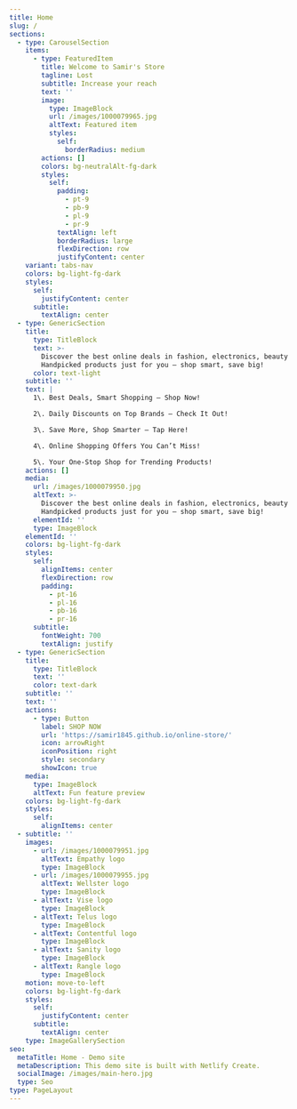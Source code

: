 ```yaml
---
title: Home
slug: /
sections:
  - type: CarouselSection
    items:
      - type: FeaturedItem
        title: Welcome to Samir's Store
        tagline: Lost
        subtitle: Increase your reach
        text: ''
        image:
          type: ImageBlock
          url: /images/1000079965.jpg
          altText: Featured item
          styles:
            self:
              borderRadius: medium
        actions: []
        colors: bg-neutralAlt-fg-dark
        styles:
          self:
            padding:
              - pt-9
              - pb-9
              - pl-9
              - pr-9
            textAlign: left
            borderRadius: large
            flexDirection: row
            justifyContent: center
    variant: tabs-nav
    colors: bg-light-fg-dark
    styles:
      self:
        justifyContent: center
      subtitle:
        textAlign: center
  - type: GenericSection
    title:
      type: TitleBlock
      text: >-
        Discover the best online deals in fashion, electronics, beauty & more.
        Handpicked products just for you – shop smart, save big!
      color: text-light
    subtitle: ''
    text: |
      1\. Best Deals, Smart Shopping – Shop Now!

      2\. Daily Discounts on Top Brands – Check It Out!

      3\. Save More, Shop Smarter – Tap Here!

      4\. Online Shopping Offers You Can’t Miss!

      5\. Your One-Stop Shop for Trending Products!
    actions: []
    media:
      url: /images/1000079950.jpg
      altText: >-
        Discover the best online deals in fashion, electronics, beauty & more.
        Handpicked products just for you – shop smart, save big!
      elementId: ''
      type: ImageBlock
    elementId: ''
    colors: bg-light-fg-dark
    styles:
      self:
        alignItems: center
        flexDirection: row
        padding:
          - pt-16
          - pl-16
          - pb-16
          - pr-16
      subtitle:
        fontWeight: 700
        textAlign: justify
  - type: GenericSection
    title:
      type: TitleBlock
      text: ''
      color: text-dark
    subtitle: ''
    text: ''
    actions:
      - type: Button
        label: SHOP NOW
        url: 'https://samir1845.github.io/online-store/'
        icon: arrowRight
        iconPosition: right
        style: secondary
        showIcon: true
    media:
      type: ImageBlock
      altText: Fun feature preview
    colors: bg-light-fg-dark
    styles:
      self:
        alignItems: center
  - subtitle: ''
    images:
      - url: /images/1000079951.jpg
        altText: Empathy logo
        type: ImageBlock
      - url: /images/1000079955.jpg
        altText: Wellster logo
        type: ImageBlock
      - altText: Vise logo
        type: ImageBlock
      - altText: Telus logo
        type: ImageBlock
      - altText: Contentful logo
        type: ImageBlock
      - altText: Sanity logo
        type: ImageBlock
      - altText: Rangle logo
        type: ImageBlock
    motion: move-to-left
    colors: bg-light-fg-dark
    styles:
      self:
        justifyContent: center
      subtitle:
        textAlign: center
    type: ImageGallerySection
seo:
  metaTitle: Home - Demo site
  metaDescription: This demo site is built with Netlify Create.
  socialImage: /images/main-hero.jpg
  type: Seo
type: PageLayout
---
```

